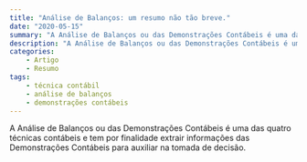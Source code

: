 ```yaml
---
title: "Análise de Balanços: um resumo não tão breve."
date: "2020-05-15"
summary: "A Análise de Balanços ou das Demonstrações Contábeis é uma das quatro técnicas contábeis e tem por finalidade extrair informações das Demonstrações Contábeis para auxiliar na tomada de decisão."
description: "A Análise de Balanços ou das Demonstrações Contábeis é uma das quatro técnicas contábeis e tem por finalidade extrair informações das Demonstrações Contábeis para auxiliar na tomada de decisão."
categories:
    - Artigo
    - Resumo
tags:
    - técnica contábil
    - análise de balanços
    - demonstrações contábeis
---
```


A Análise de Balanços ou das Demonstrações Contábeis é uma das quatro técnicas contábeis e tem por finalidade extrair informações das Demonstrações Contábeis para auxiliar na tomada de decisão.

